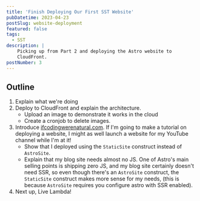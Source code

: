 ```yaml
---
title: 'Finish Deploying Our First SST Website'
pubDatetime: 2023-04-23
postSlug: website-deployment
featured: false
tags:
  - SST
description: |
    Picking up from Part 2 and deploying the Astro website to
    CloudFront.
postNumber: 3
---
```


## Outline
1. Explain what we're doing
1. Deploy to CloudFront and explain the architecture.
   - Upload an image to demonstrate it works in the cloud
   - Create a cronjob to delete images.
1. Introduce [ifcodingwerenatural.com](https://ifcodingwerenatural.com). If I'm
   going to make a tutorial on deploying a website, I might as well launch a
   website for my YouTube channel while I'm at it!
   - Show that I deployed using the `StaticSite` construct instead of
     `AstroSite`.
   - Explain that my blog site needs almost no JS. One of Astro's main selling
     points is shipping zero JS, and my blog site certainly doesn't need SSR,
     so even though there's an `AstroSite` construct, the `StaticSite`
     construct makes more sense for my needs, (this is because `AstroSite`
     requires you configure astro with SSR enabled).
1. Next up, Live Lambda!

